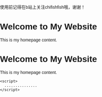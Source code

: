 使用前记得在b站上关注chifishfish哦，谢谢！



<!DOCTYPE html>
<html lang="en">
<head>
    <meta charset="UTF-8">
    <meta name="viewport" content="width=device-width, initial-scale=1.0">
    <title>My Website</title>
    <!-- 您的其他样式和脚本 -->
</head>
<body>
    <!-- 您的内容 -->
    <h1>Welcome to My Website</h1>
    <p>This is my homepage content.</p>
    <!-- 将 JavaScript 代码添加在此处 -->
    <script>
        ............
    </script>
</body>
</html>




<!DOCTYPE html>
<html lang="en">
<head>
    <meta charset="UTF-8">
    <meta name="viewport" content="width=device-width, initial-scale=1.0">
    <title>My Existing Website</title>
    <style>
        body {
            margin: 0;
            padding: 0;
            font-family: Arial, sans-serif;
            background-image: url('your-background-image.jpg');
            background-size: cover;
            background-position: center;
        }
        .pointer {
            width: 10px;
            height: 10px;
            background: #000;
            border-radius: 50%;
            position: absolute;
            pointer-events: none;
            transform: translate(-50%, -50%);
        }
        body.is-pressed .pointer {
            background: #f00;
        }
        body.is-longpress .pointer {
            background: #0f0;
        }
    </style>
</head>
<body>
    <h1>Welcome to My Website</h1>
    <p>This is my homepage content.</p>
       <!-- 您的内容 -->
  <!-- 将 JavaScript 代码添加在此处 -->    

    <script>
      ...............
    </script>
</body>
</html>

